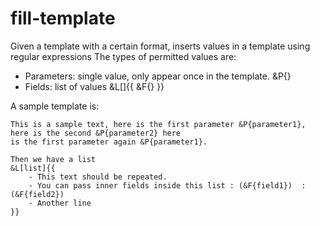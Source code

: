 # fill-template
Given a template with a certain format, inserts values in a template using regular expressions
The types of permitted values are: 
 - Parameters: single value, only appear once in the template. &P{}
 - Fields: list of values &L[]{{  &F{}  }} 

A sample template is:

```
This is a sample text, here is the first parameter &P{parameter1}, here is the second &P{parameter2} here 
is the first parameter again &P{parameter1}.

Then we have a list 
&L[list]{{
	- This text should be repeated.
	- You can pass inner fields inside this list : (&F{field1})  : (&F{field2}) 
	- Another line
}}

```




